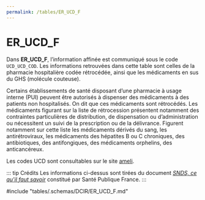 ```yaml
---
permalink: /tables/ER_UCD_F
---
```

# ER\_UCD\_F
<!-- SPDX-License-Identifier: MPL-2.0 -->
Dans **ER_UCD_F**, l’information affinée est communiqué sous le code `UCD_UCD_COD`. Les informations retrouvées dans cette table sont celles de la pharmacie hospitalière codée rétrocédée, ainsi que les médicaments en sus du GHS (molécule couteuse).

Certains établissements de santé disposant d’une pharmacie à usage interne (PUI) peuvent être autorisés à dispenser des médicaments à des patients non hospitalisés. On dit que ces médicaments sont rétrocédés. Les médicaments figurant sur la liste de rétrocession présentent notamment des contraintes particulières de distribution, de dispensation ou d’administration ou nécessitent un suivi de la prescription ou de la délivrance. Figurent notamment sur cette liste les médicaments dérivés du sang, les antirétroviraux, les médicaments des hépatites B ou C chroniques, des antibiotiques, des antifongiques, des médicaments orphelins, des anticancéreux.

Les codes UCD sont consultables sur le site [ameli](https://www.ameli.fr/pharmacien/exercice-professionnel/facturation-remuneration/bases-de-codage-lpp-medicaments/medicaments#text_11330).

::: tip Crédits
Les informations ci-dessus sont tirées du document [*SNDS, ce qu'il faut savoir*](../../formation_snds/Sante_publique_France.md) constitué par Santé Publique France.
:::

<!-- ATTENTION : Ne pas supprimer ou modifier la ligne ci-dessous -->
#include "tables/.schemas/DCIR/ER_UCD_F.md"
<!-- ATTENTION : Ne pas supprimer ou modifier la ligne ci-dessus -->
